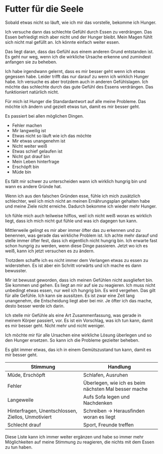 # Futter für die Seele

Sobald etwas nicht so läuft, wie ich mir das vorstelle, bekomme ich Hunger.

Ich versuche dann das schlechte Gefühl durch Essen zu verdrängen. Das Essen befriedigt mich aber nicht und der Hunger bleibt. Mein Magen fühlt sich nicht mal gefüllt an. Ich könnte einfach weiter essen.

Das liegt daran, dass das Gefühl aus einem anderen Grund entstanden ist. Es geht nur weg, wenn ich die wirkliche Ursache erkenne und zumindest anfangen sie zu beheben.

Ich habe irgendwann gelernt, dass es mir besser geht wenn ich etwas gegessen habe. Leider trifft das nur darauf zu wenn ich wirklich Hunger habe. Ich versuche es aber trotzdem auch in anderen Gefühlslagen. Ich möchte das schlechte durch das gute Gefühl des Essens verdrängen. Das funktioniert natürlich nicht.

Für mich ist Hunger die Standardantwort auf alle meine Probleme. Das möchte ich ändern und gezielt etwas tun, damit es mir besser geht.

Es passiert bei allen möglichen Dingen. 

- Fehler machen
- Mir langweilig ist
- Etwas nicht so läuft wie ich das möchte
- Mir etwas unangenehm ist
- Nicht weiter weiß
- Etwas schief gelaufen ist
- Nicht gut drauf bin
- Mein Leben hinterfrage
- Erschöpft bin
- Müde bin

Es fällt mir schwer zu unterscheiden wann ich wirklich hungrig bin und wann es andere Gründe hat. 

Wenn ich aus den falschen Gründen esse, fühle ich mich zusätzlich schlechter, weil ich mich nicht an meinen Ernährungsplan gehalten habe und meine Ziele nicht erreiche. Dadurch bekomme ich wieder mehr Hunger.

Ich fühle mich auch teilweise hilflos, weil ich nicht weiß woran es wirklich liegt, dass ich mich nicht gut fühle und was ich dagegen tun kann.

Mittlerweile gelingt es mir aber immer öfter das zu erkennen und zu benennen, was gerade das wirkliche Problem ist. Ich achte mehr darauf und stelle immer öfter fest, dass ich eigentlich nicht hungrig bin. Ich erwarte fast schon hungrig zu werden, wenn diese Dinge passieren. Jetzt wo ich es weiß, kann ich jetzt versuchen es zu ändern.

Trotzdem schaffe ich es nicht immer dem Verlangen etwas zu essen zu widerstehen. Es ist aber ein Schritt vorwärts und ich mache es dann bewusster.

Mir ist bewusst geworden, dass ich meinen Gefühlen nicht ausgliefert bin. Sie kommen und gehen. Es liegt an mir auf sie zu reagieren. Ich muss nicht unbedingt etwas essen, nur weil ich hungrig bin. Es wird vergehen. Das gilt für alle Gefühle. Ich kann sie aussitzen. Es ist zwar eine Zeit lang unangenehm, die Entscheidung liegt aber bei mir. Je öfter ich das mache, desto besser werde ich darin.

Ich stelle mir Gefühle als eine Art Zusammenfassung, was gerade in meinem Körper passiert, vor. Es ist ein Vorschlag, was ich tun kann, damit es mir besser geht. Nicht mehr und nicht weniger.

Ich möchte mir für alle Ursachen eine wirkliche Lösung überlegen und so den Hunger ersetzen. So kann ich die Probleme gezielter beheben.

Es gibt immer etwas, das ich in einem Gemütszustand tun kann, damit es mir besser geht.

| Stimmung | Handlung |
| -------- | -------- |
| Müde, Erschöpft | Schlafen, Ausruhen |
| Fehler | Überlegen, wie ich es beim nächsten Mal besser mache |
| Langeweile | Aufs Sofa legen und Nachdenken |
| Hinterfragen, Unentschlossen, Ziellos, Unmotiviert | Schreiben -> Herausfinden woran es liegt |
| Schlecht drauf | Sport, Freunde treffen |

Diese Liste kann ich immer weiter ergänzen und habe so immer mehr Möglichkeiten auf meine Stimmung zu reagieren, die nichts mit dem Essen zu tun haben.